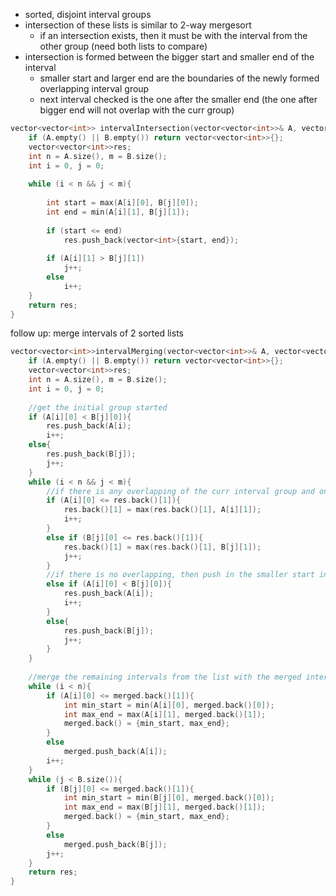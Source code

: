 - sorted, disjoint interval groups
- intersection of these lists is similar to 2-way mergesort
    - if an intersection exists, then it must be with the interval from the other group (need both lists to compare)
- intersection is formed between the bigger start and smaller end of the interval
    - smaller start and larger end are the boundaries of the newly formed overlapping interval group
    - next interval checked is the one after the smaller end (the one after bigger end will not overlap with the curr group)
    
```cpp
vector<vector<int>> intervalIntersection(vector<vector<int>>& A, vector<vector<int>>& B) {
    if (A.empty() || B.empty()) return vector<vector<int>>{};
    vector<vector<int>>res;
    int n = A.size(), m = B.size();
    int i = 0, j = 0;
    
    while (i < n && j < m){
        
        int start = max(A[i][0], B[j][0]);
        int end = min(A[i][1], B[j][1]);
        
        if (start <= end)
            res.push_back(vector<int>{start, end}); 
        
        if (A[i][1] > B[j][1]) 
            j++;
        else
            i++;
    }
    return res;
}
```

follow up: merge intervals of 2 sorted lists

```cpp
vector<vector<int>>intervalMerging(vector<vector<int>>& A, vector<vector<int>>& B){
    if (A.empty() || B.empty()) return vector<vector<int>>{};
    vector<vector<int>>res;
    int n = A.size(), m = B.size();
    int i = 0, j = 0;
    
    //get the initial group started
    if (A[i][0] < B[j][0]){
        res.push_back(A[i);
        i++;
    else{
        res.push_back(B[j]);
        j++;
    }
    while (i < n && j < m){ 
        //if there is any overlapping of the curr interval group and one of the intervals checked
        if (A[i][0] <= res.back()[1]){
            res.back()[1] = max(res.back()[1], A[i][1]);
            i++;
        }
        else if (B[j][0] <= res.back()[1]){
            res.back()[1] = max(res.back()[1], B[j][1]);
            j++;
        }
        //if there is no overlapping, then push in the smaller start interval as the next group
        else if (A[i][0] < B[j][0]){
            res.push_back(A[i]);
            i++;
        }
        else{
            res.push_back(B[j]);
            j++;
        }
    }
    
    //merge the remaining intervals from the list with the merged intervals
    while (i < n){
        if (A[i][0] <= merged.back()[1]){
            int min_start = min(A[i][0], merged.back()[0]);
            int max_end = max(A[i][1], merged.back()[1]);
            merged.back() = {min_start, max_end};
        }
        else
            merged.push_back(A[i]);
        i++;
    }
    while (j < B.size()){
        if (B[j][0] <= merged.back()[1]){
            int min_start = min(B[j][0], merged.back()[0]);
            int max_end = max(B[j][1], merged.back()[1]);
            merged.back() = {min_start, max_end};
        }
        else
            merged.push_back(B[j]);
        j++;
    }
    return res;
}
    
```
            
